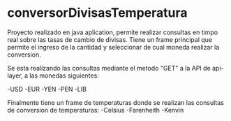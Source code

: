 # conversorDivisasTemperatura
Proyecto realizado en java aplication, permite realizar consultas en timpo real sobre las tasas de cambio de divisas.
Tiene un frame principal que permite el ingreso de la cantidad y seleccionar de cual moneda realizar la conversion.

Se esta realizando las consultas mediante el metodo "GET" a la API de api-layer, a las monedas siguientes:

-USD
-EUR
-YEN
-PEN
-LIB

Finalmente tiene un frame de temperaturas donde se realizan las consultas de conversion de temperaturas:
-Celsius
-Farenheith
-Kenvin

